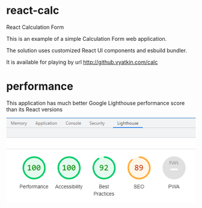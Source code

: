 # react-calc
React Calculation Form

This is an example of a simple Calculation Form web application.

The solution uses customized React UI components and esbuild bundler.

It is available for playing by url http://github.vyatkin.com/calc

# performance

This application has much better Google Lighthouse performance score than its React versions

![Google Lighthouse performance score](lighthouse-score.png)
